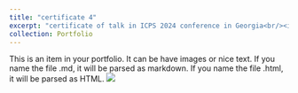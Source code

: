 ```yaml
---
title: "certificate 4"
excerpt: "certificate of talk in ICPS 2024 conference in Georgia<br/><img src='/workspaces/hasan.github.io/images/500x300.png'>"
collection: Portfolio
---
```


This is an item in your portfolio. It can be have images or nice text. If you name the file .md, it will be parsed as markdown. If you name the file .html, it will be parsed as HTML. 
<img src='/workspaces/hasan.github.io/images/500x300.png'>